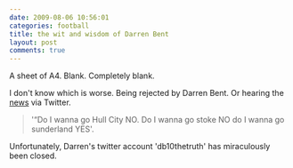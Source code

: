 ```yaml
---
date: 2009-08-06 10:56:01
categories: football
title: the wit and wisdom of Darren Bent
layout: post
comments: true
---
```

A sheet of A4. Blank. Completely blank.

I don't know which is worse. Being rejected by Darren Bent. Or hearing
the
[news](http://www.timesonline.co.uk/tol/sport/football/premier_league/article6734156.ece)
via Twitter.

> '“Do I wanna go Hull City NO. Do I wanna go stoke NO do I wanna go
> sunderland YES'.

Unfortunately, Darren's twitter account 'db10thetruth' has miraculously
been closed.
